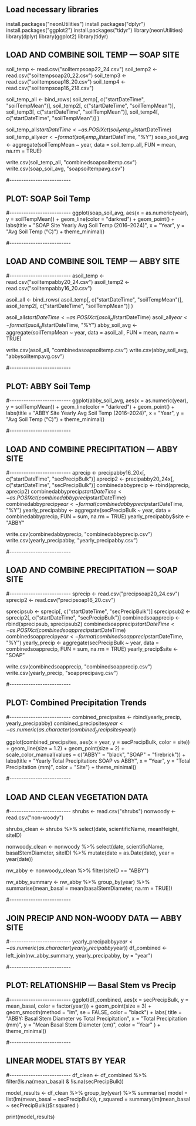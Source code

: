 ## Load necessary libraries

install.packages("neonUtilities")
install.packages("dplyr")
install.packages("ggplot2")
install.packages("tidyr")
library(neonUtilities)
library(dplyr)
library(ggplot2)
library(tidyr)


## LOAD AND COMBINE SOIL TEMP — SOAP SITE

soil_temp <- read.csv("soiltempsoap22_24.csv")
soil_temp2 <- read.csv("soiltempsoap20_22.csv")
soil_temp3 <- read.csv("soiltempsoap18_20.csv")
soil_temp4 <- read.csv("soiltempsoap16_218.csv")

soil_temp_all <- bind_rows(
  soil_temp[, c("startDateTime", "soilTempMean")],
  soil_temp2[, c("startDateTime", "soilTempMean")],
  soil_temp3[, c("startDateTime", "soilTempMean")],
  soil_temp4[, c("startDateTime", "soilTempMean")]
)

soil_temp_all$startDateTime <- as.POSIXct(soil_temp_all$startDateTime)
soil_temp_all$year <- format(soil_temp_all$startDateTime, "%Y")
soap_soil_avg <- aggregate(soilTempMean ~ year, data = soil_temp_all, FUN = mean, na.rm = TRUE)

write.csv(soil_temp_all, "combinedsoapsoiltemp.csv")
write.csv(soap_soil_avg, "soapsoiltempavg.csv")

#--------------------------
## PLOT: SOAP Soil Temp
#--------------------------
ggplot(soap_soil_avg, aes(x = as.numeric(year), y = soilTempMean)) +
  geom_line(color = "darkred") +
  geom_point() +
  labs(title = "SOAP Site Yearly Avg Soil Temp (2016–2024)", x = "Year", y = "Avg Soil Temp (°C)") +
  theme_minimal()

#--------------------------
## LOAD AND COMBINE SOIL TEMP — ABBY SITE
#--------------------------
asoil_temp <- read.csv("soiltempabby20_24.csv")
asoil_temp2 <- read.csv("soiltempabby16_20.csv")

asoil_all <- bind_rows(
  asoil_temp[, c("startDateTime", "soilTempMean")],
  asoil_temp2[, c("startDateTime", "soilTempMean")]
)

asoil_all$startDateTime <- as.POSIXct(asoil_all$startDateTime)
asoil_all$year <- format(asoil_all$startDateTime, "%Y")
abby_soil_avg <- aggregate(soilTempMean ~ year, data = asoil_all, FUN = mean, na.rm = TRUE)

write.csv(asoil_all, "combinedasoapsoiltemp.csv")
write.csv(abby_soil_avg, "abbysoiltempavg.csv")

#--------------------------
## PLOT: ABBY Soil Temp
#--------------------------
ggplot(abby_soil_avg, aes(x = as.numeric(year), y = soilTempMean)) +
  geom_line(color = "darkred") +
  geom_point() +
  labs(title = "ABBY Site Yearly Avg Soil Temp (2016–2024)", x = "Year", y = "Avg Soil Temp (°C)") +
  theme_minimal()

#--------------------------
## LOAD AND COMBINE PRECIPITATION — ABBY SITE
#--------------------------
aprecip <- precipabby16_20x[, c("startDateTime", "secPrecipBulk")]
aprecip2 <- precipabby20_24x[, c("startDateTime", "secPrecipBulk")]
combinedabbyprecip <- rbind(aprecip, aprecip2)
combinedabbyprecip$startDateTime <- as.POSIXct(combinedabbyprecip$startDateTime)
combinedabbyprecip$year <- format(combinedabbyprecip$startDateTime, "%Y")
yearly_precipabby <- aggregate(secPrecipBulk ~ year, data = combinedabbyprecip, FUN = sum, na.rm = TRUE)
yearly_precipabby$site <- "ABBY"

write.csv(combinedabbyprecip, "combinedabbyprecip.csv")
write.csv(yearly_precipabby, "yearly_precipabby.csv")

#--------------------------
## LOAD AND COMBINE PRECIPITATION — SOAP SITE
#--------------------------
sprecip <- read.csv("precipsoap20_24.csv")
sprecip2 <- read.csv("precipsoap16_20.csv")

sprecipsub  <- sprecip[, c("startDateTime", "secPrecipBulk")]
sprecipsub2 <- sprecip2[, c("startDateTime", "secPrecipBulk")]
combinedsoapprecip <- rbind(sprecipsub, sprecipsub2)
combinedsoapprecip$startDateTime <- as.POSIXct(combinedsoapprecip$startDateTime)
combinedsoapprecip$year <- format(combinedsoapprecip$startDateTime, "%Y")
yearly_precip <- aggregate(secPrecipBulk ~ year, data = combinedsoapprecip, FUN = sum, na.rm = TRUE)
yearly_precip$site <- "SOAP"

write.csv(combinedsoapprecip, "combinedsoapprecip.csv")
write.csv(yearly_precip, "soapprecipavg.csv")

#--------------------------
## PLOT: Combined Precipitation Trends
#--------------------------
combined_precipsites <- rbind(yearly_precip, yearly_precipabby)
combined_precipsites$year <- as.numeric(as.character(combined_precipsites$year))

ggplot(combined_precipsites, aes(x = year, y = secPrecipBulk, color = site)) +
  geom_line(size = 1.2) +
  geom_point(size = 2) +
  scale_color_manual(values = c("ABBY" = "black", "SOAP" = "firebrick")) +
  labs(title = "Yearly Total Precipitation: SOAP vs ABBY",
       x = "Year", y = "Total Precipitation (mm)", color = "Site") +
  theme_minimal()

#--------------------------
## LOAD AND CLEAN VEGETATION DATA
#--------------------------
shrubs <- read.csv("shrubs")
nonwoody <- read.csv("non-woody")

shrubs_clean <- shrubs %>%
  select(date, scientificName, meanHeight, siteID)

nonwoody_clean <- nonwoody %>%
  select(date, scientificName, basalStemDiameter, siteID) %>%
  mutate(date = as.Date(date), year = year(date))

nw_abby <- nonwoody_clean %>%
  filter(siteID == "ABBY")

nw_abby_summary <- nw_abby %>%
  group_by(year) %>%
  summarise(mean_basal = mean(basalStemDiameter, na.rm = TRUE))

#--------------------------
## JOIN PRECIP AND NON-WOODY DATA — ABBY SITE
#--------------------------
yearly_precipabby$year <- as.numeric(as.character(yearly_precipabby$year))
df_combined <- left_join(nw_abby_summary, yearly_precipabby, by = "year")

#--------------------------
## PLOT: RELATIONSHIP — Basal Stem vs Precip
#--------------------------
ggplot(df_combined, aes(x = secPrecipBulk, y = mean_basal, color = factor(year))) +
  geom_point(size = 3) +
  geom_smooth(method = "lm", se = FALSE, color = "black") +
  labs(
    title = "ABBY: Basal Stem Diameter vs Total Precipitation",
    x = "Total Precipitation (mm)",
    y = "Mean Basal Stem Diameter (cm)",
    color = "Year"
  ) +
  theme_minimal()

#--------------------------
## LINEAR MODEL STATS BY YEAR
#--------------------------
df_clean <- df_combined %>%
  filter(!is.na(mean_basal) & !is.na(secPrecipBulk))

model_results <- df_clean %>%
  group_by(year) %>%
  summarise(
    model = list(lm(mean_basal ~ secPrecipBulk)),
    r_squared = summary(lm(mean_basal ~ secPrecipBulk))$r.squared
  )

print(model_results)

